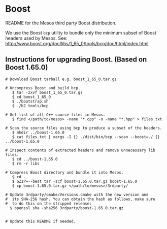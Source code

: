 # Boost

README for the Mesos third party Boost distribution.

We use the Boost `bcp` utility to bundle only the minimum subset of Boost headers used by Mesos.
See: http://www.boost.org/doc/libs/1_65_0/tools/bcp/doc/html/index.html

## Instructions for upgrading Boost. (Based on Boost 1.65.0)
```
# Download Boost tarball e.g. boost_1_65_0.tar.gz

# Uncompress Boost and build bcp.
   $ tar -zxvf boost_1_65_0.tar.gz
   $ cd boost_1_65_0
   $ ./bootstrap.sh
   $ ./b2 tools/bcp

# Get list of all C++ source files in Mesos.
   $ find </path/to/mesos> -name "*.cpp" -o -name "*.hpp" > files.txt

# Scan the source files using bcp to produce a subset of the headers.
   $ mkdir ../boost-1.65.0
   $ cat files.txt | xargs -I {} ./dist/bin/bcp --scan --boost=./ {} ../boost-1.65.0

# Inspect contents of extracted headers and remove unnecessary lib files.
   $ cd ../boost-1.65.0
   $ rm -r libs

# Compress Boost directory and bundle it into Mesos.
   $ cd ..
   $ GZIP=--best tar -zcf boost-1.65.0.tar.gz boost-1.65.0
   $ cp boost-1.65.0.tar.gz </path/to/mesos>/3rdparty/

# Update 3rdparty/cmake/Versions.cmake with the new version and
#  its SHA-256 hash. You can obtain the hash as follows, make sure
#  to do this on the stripped release:
  $ openssl sha -sha256 3rdparty/boost-1.65.0.tar.gz


# Update this README if needed.
```
